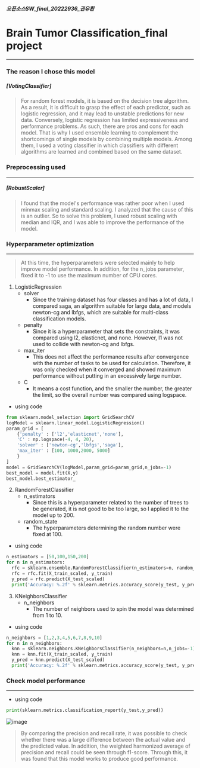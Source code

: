 ##### 오픈소스SW_final_20222936_권유환
# Brain Tumor Classification_final project
-------------
### The reason I chose this model
##### [VotingClassifier]
> For random forest models, it is based on the decision tree algorithm. As a result, it is difficult to grasp the effect of each predictor, such as logistic regression, and it may lead to unstable predictions for new data. Conversely, logistic regression has limited expressiveness and performance problems. As such, there are pros and cons for each model.
> That is why I used ensemble learning to complement the shortcomings of single models by combining multiple models. Among them, I used a voting classifier in which classifiers with different algorithms are learned and combined based on the same dataset.
### Preprocessing used
---------------
##### [RobustScaler]
> I found that the model's performance was rather poor when I used minmax scaling and standard scaling. I analyzed that the cause of this is an outlier. So to solve this problem, I used robust scaling with median and IQR, and I was able to improve the performance of the model.
### Hyperparameter optimization
------------
> At this time, the hyperparameters were selected mainly to help improve model performance. In addition, for the n_jobs parameter,  fixed it to -1 to use the maximum number of CPU cores.
1. LogisticRegression
    - solver
      - Since the training dataset has four classes and has a lot of data, I compared saga, an algorithm suitable for large data, and models newton-cg and lbfgs, which are suitable for multi-class classification models.
    - penalty
      - Since it is a hyperparameter that sets the constraints, it was compared using l2, elasticnet, and none. However, l1 was not used to collide with newton-cg and lbfgs.
    - max_iter
      - This does not affect the performance results after convergence with the number of tasks to be used for calculation. Therefore, it was only checked when it converged and showed maximum performance without putting in an excessively large number.
    - C
      - It means a cost function, and the smaller the number, the greater the limit, so the overall number was compared using logspace.
- using code
```python
from sklearn.model_selection import GridSearchCV
logModel = sklearn.linear_model.LogisticRegression()
param_grid = [    
    {'penalty' : ['l2','elasticnet','none'],
    'C' : np.logspace(-4, 4, 20),
    'solver' : ['newton-cg','lbfgs','saga'],
    'max_iter' : [100, 1000,2000, 5000]
    }
]
model = GridSearchCV(logModel,param_grid=param_grid,n_jobs=-1)
best_model = model.fit(X,y)
best_model.best_estimator_
```
2. RandomForestClassifier
    - n_estimators
      - Since this is a hyperparameter related to the number of trees to be generated, it is not good to be too large, so I applied it to the model up to 200.
    - random_state
      - The hyperparameters determining the random number were fixed at 100.
- using code
```python
n_estimators = [50,100,150,200]
for n in n_estimators:
  rfc = sklearn.ensemble.RandomForestClassifier(n_estimators=n, random_state=100,n_jobs = -1)
  rfc = rfc.fit(X_train_scaled, y_train)
  y_pred = rfc.predict(X_test_scaled)
  print('Accuracy: %.2f' % sklearn.metrics.accuracy_score(y_test, y_pred))
```
3. KNeighborsClassifier
    - n_neighbors
      - The number of neighbors used to spin the model was determined from 1 to 10.
- using code
```python
n_neighbors = [1,2,3,4,5,6,7,8,9,10]
for n in n_neighbors:
  knn = sklearn.neighbors.KNeighborsClassifier(n_neighbors=n,n_jobs=-1)
  knn = knn.fit(X_train_scaled, y_train)
  y_pred = knn.predict(X_test_scaled)
  print('Accuracy: %.2f' % sklearn.metrics.accuracy_score(y_test, y_pred))
```
### Check model performance
---------------
- using code
```python
print(sklearn.metrics.classification_report(y_test,y_pred))
```
![image](https://user-images.githubusercontent.com/115198568/207351995-9d64f30a-1b7c-41de-a25f-62b70a00cd49.png)
> By comparing the precision and recall rate, it was possible to check whether there was a large difference between the actual value and the predicted value. In addition, the weighted harmonized average of precision and recall could be seen through f1-score. Through this, it was found that this model works to produce good performance.
